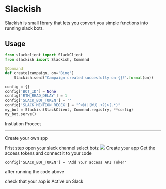 Slackish
========
Slackish is small library that lets you convert you simple functions into running slack bots.


Usage
-----
```python
from slackclient import SlackClient
from slackish import Slackish, Command

@Command
def create(campaign, on='Bing')
    Slackish.send("Campaign created succesfully on {}!".format(on))

config = {}
config['BOT_ID'] = None
config['RTM_READ_DELAY'] = 1
config['SLACK_BOT_TOKEN'] = ''
config['SLACK_MENTION_REGEX'] = "^<@(|[WU].+?)>(.*)"
my_bot = Slackish(SlackClient, Command.registry, **config)
my_bot.serve()
```
Instlation Procces
<hr>
Create your own app 

Frist step open your slack channel 
select botz
<img src="slackish/info/Selection_001.png">
Create your app
Get the access tokens and connect it to your code
```
config['SLACK_BOT_TOKEN'] = 'Add Your access API Token'
```
after running the code above

check that your app is Active on Slack 
